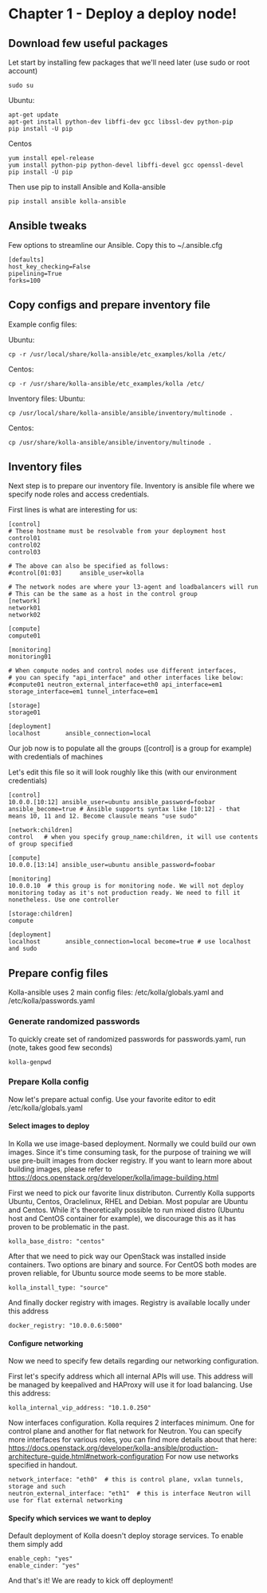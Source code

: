 # Chapter 1 - Deploy a deploy node!

## Download few useful packages

Let start by installing few packages that we'll need later (use sudo or root account)
```
sudo su
```

Ubuntu:
```
apt-get update
apt-get install python-dev libffi-dev gcc libssl-dev python-pip
pip install -U pip
```
Centos
```
yum install epel-release
yum install python-pip python-devel libffi-devel gcc openssl-devel
pip install -U pip
```
Then use pip to install Ansible and Kolla-ansible
```
pip install ansible kolla-ansible
```

## Ansible tweaks
Few options to streamline our Ansible. Copy this to ~/.ansible.cfg
```
[defaults]
host_key_checking=False
pipelining=True
forks=100
```

## Copy configs and prepare inventory file

Example config files:

Ubuntu:
```
cp -r /usr/local/share/kolla-ansible/etc_examples/kolla /etc/
```
Centos:
```
cp -r /usr/share/kolla-ansible/etc_examples/kolla /etc/
```

Inventory files:
Ubuntu:
```
cp /usr/local/share/kolla-ansible/ansible/inventory/multinode .
```
Centos:
```
cp /usr/share/kolla-ansible/ansible/inventory/multinode .
```

## Inventory files

Next step is to prepare our inventory file. Inventory is ansible file where we specify node roles and access credentials.

First lines is what are interesting for us:
```
[control]
# These hostname must be resolvable from your deployment host
control01
control02
control03

# The above can also be specified as follows:
#control[01:03]     ansible_user=kolla

# The network nodes are where your l3-agent and loadbalancers will run
# This can be the same as a host in the control group
[network]
network01
network02

[compute]
compute01

[monitoring]
monitoring01

# When compute nodes and control nodes use different interfaces,
# you can specify "api_interface" and other interfaces like below:
#compute01 neutron_external_interface=eth0 api_interface=em1 storage_interface=em1 tunnel_interface=em1

[storage]
storage01

[deployment]
localhost       ansible_connection=local
```

Our job now is to populate all the groups ([control] is a group for example) with credentials of machines

Let's edit this file so it will look roughly like this (with our environment credentials)
```
[control]
10.0.0.[10:12] ansible_user=ubuntu ansible_password=foobar ansible_become=true # Ansible supports syntax like [10:12] - that means 10, 11 and 12. Become clausule means "use sudo"

[network:children]
control   # when you specify group_name:children, it will use contents of group specified

[compute]
10.0.0.[13:14] ansible_user=ubuntu ansible_password=foobar 

[monitoring]
10.0.0.10  # this group is for monitoring node. We will not deploy monitoring today as it's not production ready. We need to fill it nonetheless. Use one controller

[storage:children]
compute

[deployment]
localhost       ansible_connection=local become=true # use localhost and sudo 
```

## Prepare config files
Kolla-ansible uses 2 main config files: /etc/kolla/globals.yaml and /etc/kolla/passwords.yaml

### Generate randomized passwords
To quickly create set of randomized passwords for passwords.yaml, run (note, takes good few seconds)

```
kolla-genpwd
```

### Prepare Kolla config
Now let's prepare actual config. Use your favorite editor to edit /etc/kolla/globals.yaml

#### Select images to deploy
In Kolla we use image-based deployment. Normally we could build our own images. Since it's time consuming task, for the purpose of training we will use pre-built images from docker registry.
If you want to learn more about building images, please refer to https://docs.openstack.org/developer/kolla/image-building.html

First we need to pick our favorite linux distributon. Currently Kolla supports Ubuntu, Centos, Oraclelinux, RHEL and Debian.
Most popular are Ubuntu and Centos. While it's theoretically possible to run mixed distro (Ubuntu host and CentOS container for example), we discourage this as it has proven to be problematic in the past.
```
kolla_base_distro: "centos"
```

After that we need to pick way our OpenStack was installed inside containers. Two options are binary and source. For CentOS both modes are proven reliable, for Ubuntu source mode seems to be more stable.
```
kolla_install_type: "source"
```
And finally docker registry with images. Registry is available locally under this address
```
docker_registry: "10.0.0.6:5000"
```

#### Configure networking
Now we need to specify few details regarding our networking configuration.

First let's specify address which all internal APIs will use. This address will be managed by keepalived and HAProxy will use it for load balancing. Use this address:
```
kolla_internal_vip_address: "10.1.0.250" 
```

Now interfaces configuration. Kolla requires 2 interfaces minimum. One for control plane and another for flat network for Neutron. You can specify more interfaces for various roles, you can find more details about that here: https://docs.openstack.org/developer/kolla-ansible/production-architecture-guide.html#network-configuration
For now use networks specified in handout.
```
network_interface: "eth0"  # this is control plane, vxlan tunnels, storage and such
neutron_external_interface: "eth1"  # this is interface Neutron will use for flat external networking
```

#### Specify which services we want to deploy
Default deployment of Kolla doesn't deploy storage services. To enable them simply add
```
enable_ceph: "yes"
enable_cinder: "yes"
```

And that's it! We are ready to kick off deployment!
